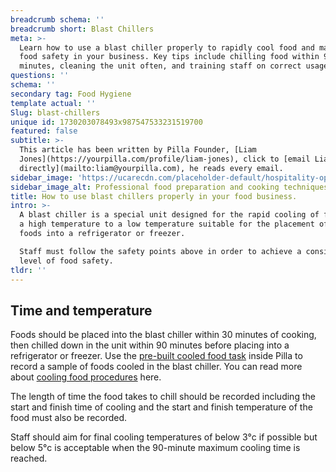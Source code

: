 ```yaml
---
breadcrumb schema: ''
breadcrumb short: Blast Chillers
meta: >-
  Learn how to use a blast chiller properly to rapidly cool food and maintain
  food safety in your business. Key tips include chilling food within 90
  minutes, cleaning the unit often, and training staff on correct usage.
questions: ''
schema: ''
secondary tag: Food Hygiene
template actual: ''
Slug: blast-chillers
unique id: 1730203078493x987547533231519700
featured: false
subtitle: >-
  This article has been written by Pilla Founder, [Liam
  Jones](https://yourpilla.com/profile/liam-jones), click to [email Liam
  directly](mailto:liam@yourpilla.com), he reads every email.
sidebar_image: 'https://ucarecdn.com/placeholder-default/hospitality-operations.jpg'
sidebar_image_alt: Professional food preparation and cooking techniques
title: How to use blast chillers properly in your food business.
intro: >-
  A blast chiller is a special unit designed for the rapid cooling of food from
  a high temperature to a low temperature suitable for the placement of these
  foods into a refrigerator or freezer.

  Staff must follow the safety points above in order to achieve a consistent
  level of food safety.
tldr: ''
---
```

## Time and temperature

 Foods should be placed into the blast chiller within 30 minutes of cooking, then chilled down in the unit within 90 minutes before placing into a refrigerator or freezer. Use the [pre-built cooled food task](https://yourpilla.com/templates/cooled-food-temperature-check) inside Pilla to record a sample of foods cooled in the blast chiller. You can read more about [cooling food procedures](https://yourpilla.com/blog/cooling-food-safely) here.

 The length of time the food takes to chill should be recorded including the start and finish time of cooling and the start and finish temperature of the food must also be recorded.

 Staff should aim for final cooling temperatures of below 3°c if possible but below 5°c is acceptable when the 90-minute maximum cooling time is reached.
